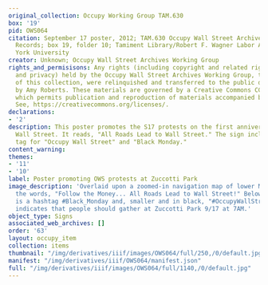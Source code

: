 ```yaml
---
original_collection: Occupy Working Group TAM.630
box: '19'
pid: OWS064
citation: September 17 poster, 2012; TAM.630 Occupy Wall Street Archives Working Group
  Records; box 19, folder 10; Tamiment Library/Robert F. Wagner Labor Archives, New
  York University
creator: Unknown; Occupy Wall Street Archives Working Group
rights_and_permisisons: Any rights (including copyright and related rights to publicity
  and privacy) held by the Occupy Wall Street Archives Working Group, the creator
  of this collection, were relinquished and transferred to the public domain in 2013
  by Amy Roberts. These materials are governed by a Creative Commons CC0 license,
  which permits publication and reproduction of materials accompanied by full attribution.
  See, https://creativecommons.org/licenses/.
declarations:
- '2'
description: This poster promotes the S17 protests on the first anniversary of Occupy
  Wall Street. It reads, "All Roads Lead to Wall Street." The sign includes a hash
  tag for "Occupy Wall Street" and "Black Monday."
content_warning:
themes:
- '11'
- '10'
label: Poster promoting OWS protests at Zuccotti Park
image_description: 'Overlaid upon a zoomed-in navigation map of lower Manhattan are
  the words, "Follow the Money... All Roads Lead to Wall Street!" Below, in red, there
  is a hashtag #Black_Monday and, smaller and in black, "#OccupyWallStreet. The poster
  indicates that people should gather at Zuccotti Park 9/17 at 7AM.'
object_type: Signs
associated_web_archives: []
order: '63'
layout: occupy_item
collection: items
thumbnail: "/img/derivatives/iiif/images/OWS064/full/250,/0/default.jpg"
manifest: "/img/derivatives/iiif/OWS064/manifest.json"
full: "/img/derivatives/iiif/images/OWS064/full/1140,/0/default.jpg"
---
```

